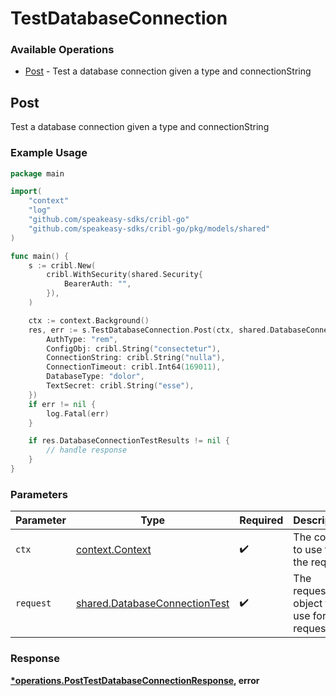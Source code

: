 # TestDatabaseConnection

### Available Operations

* [Post](#post) - Test a database connection given a type and connectionString

## Post

Test a database connection given a type and connectionString

### Example Usage

```go
package main

import(
	"context"
	"log"
	"github.com/speakeasy-sdks/cribl-go"
	"github.com/speakeasy-sdks/cribl-go/pkg/models/shared"
)

func main() {
    s := cribl.New(
        cribl.WithSecurity(shared.Security{
            BearerAuth: "",
        }),
    )

    ctx := context.Background()
    res, err := s.TestDatabaseConnection.Post(ctx, shared.DatabaseConnectionTest{
        AuthType: "rem",
        ConfigObj: cribl.String("consectetur"),
        ConnectionString: cribl.String("nulla"),
        ConnectionTimeout: cribl.Int64(169011),
        DatabaseType: "dolor",
        TextSecret: cribl.String("esse"),
    })
    if err != nil {
        log.Fatal(err)
    }

    if res.DatabaseConnectionTestResults != nil {
        // handle response
    }
}
```

### Parameters

| Parameter                                                                      | Type                                                                           | Required                                                                       | Description                                                                    |
| ------------------------------------------------------------------------------ | ------------------------------------------------------------------------------ | ------------------------------------------------------------------------------ | ------------------------------------------------------------------------------ |
| `ctx`                                                                          | [context.Context](https://pkg.go.dev/context#Context)                          | :heavy_check_mark:                                                             | The context to use for the request.                                            |
| `request`                                                                      | [shared.DatabaseConnectionTest](../../models/shared/databaseconnectiontest.md) | :heavy_check_mark:                                                             | The request object to use for the request.                                     |


### Response

**[*operations.PostTestDatabaseConnectionResponse](../../models/operations/posttestdatabaseconnectionresponse.md), error**

